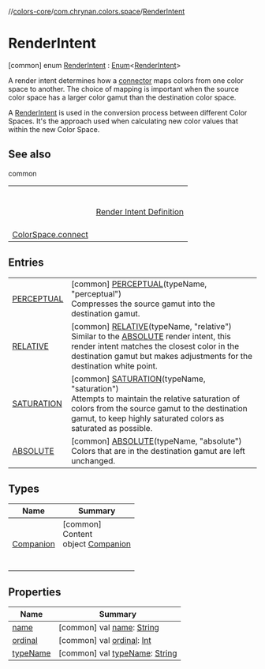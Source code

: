 //[colors-core](../../../index.md)/[com.chrynan.colors.space](../index.md)/[RenderIntent](index.md)



# RenderIntent  
 [common] enum [RenderIntent](index.md) : [Enum](https://kotlinlang.org/api/latest/jvm/stdlib/kotlin/-enum/index.html)<[RenderIntent](index.md)> 

A render intent determines how a [connector](../-connector/index.md) maps colors from one color space to another. The choice of mapping is important when the source color space has a larger color gamut than the destination color space.



A [RenderIntent](index.md) is used in the conversion process between different Color Spaces. It's the approach used when calculating new color values that within the new Color Space.

   


## See also  
  
common  
  
| | |
|---|---|
| <a name="com.chrynan.colors.space/RenderIntent///PointingToDeclaration/"></a>| <a name="com.chrynan.colors.space/RenderIntent///PointingToDeclaration/"></a><br><br>[Render Intent Definition](http://colorwiki.com/wiki/Rendering_Intent)<br><br>|
| <a name="com.chrynan.colors.space/RenderIntent///PointingToDeclaration/"></a>[ColorSpace.connect](../connect.md)| <a name="com.chrynan.colors.space/RenderIntent///PointingToDeclaration/"></a>|
  


## Entries  
  
| | |
|---|---|
| <a name="com.chrynan.colors.space/RenderIntent.PERCEPTUAL///PointingToDeclaration/"></a>[PERCEPTUAL](-p-e-r-c-e-p-t-u-a-l/index.md)| <a name="com.chrynan.colors.space/RenderIntent.PERCEPTUAL///PointingToDeclaration/"></a> [common] [PERCEPTUAL](-p-e-r-c-e-p-t-u-a-l/index.md)(typeName, "perceptual")  <br>Compresses the source gamut into the destination gamut.   <br>|
| <a name="com.chrynan.colors.space/RenderIntent.RELATIVE///PointingToDeclaration/"></a>[RELATIVE](-r-e-l-a-t-i-v-e/index.md)| <a name="com.chrynan.colors.space/RenderIntent.RELATIVE///PointingToDeclaration/"></a> [common] [RELATIVE](-r-e-l-a-t-i-v-e/index.md)(typeName, "relative")  <br>Similar to the [ABSOLUTE](-a-b-s-o-l-u-t-e/index.md) render intent, this render intent matches the closest color in the destination gamut but makes adjustments for the destination white point.   <br>|
| <a name="com.chrynan.colors.space/RenderIntent.SATURATION///PointingToDeclaration/"></a>[SATURATION](-s-a-t-u-r-a-t-i-o-n/index.md)| <a name="com.chrynan.colors.space/RenderIntent.SATURATION///PointingToDeclaration/"></a> [common] [SATURATION](-s-a-t-u-r-a-t-i-o-n/index.md)(typeName, "saturation")  <br>Attempts to maintain the relative saturation of colors from the source gamut to the destination gamut, to keep highly saturated colors as saturated as possible.   <br>|
| <a name="com.chrynan.colors.space/RenderIntent.ABSOLUTE///PointingToDeclaration/"></a>[ABSOLUTE](-a-b-s-o-l-u-t-e/index.md)| <a name="com.chrynan.colors.space/RenderIntent.ABSOLUTE///PointingToDeclaration/"></a> [common] [ABSOLUTE](-a-b-s-o-l-u-t-e/index.md)(typeName, "absolute")  <br>Colors that are in the destination gamut are left unchanged.   <br>|


## Types  
  
|  Name |  Summary | 
|---|---|
| <a name="com.chrynan.colors.space/RenderIntent.Companion///PointingToDeclaration/"></a>[Companion](-companion/index.md)| <a name="com.chrynan.colors.space/RenderIntent.Companion///PointingToDeclaration/"></a>[common]  <br>Content  <br>object [Companion](-companion/index.md)  <br><br><br>|


## Properties  
  
|  Name |  Summary | 
|---|---|
| <a name="com.chrynan.colors.space/RenderIntent/name/#/PointingToDeclaration/"></a>[name](index.md#%5Bcom.chrynan.colors.space%2FRenderIntent%2Fname%2F%23%2FPointingToDeclaration%2F%5D%2FProperties%2F988389714)| <a name="com.chrynan.colors.space/RenderIntent/name/#/PointingToDeclaration/"></a> [common] val [name](index.md#%5Bcom.chrynan.colors.space%2FRenderIntent%2Fname%2F%23%2FPointingToDeclaration%2F%5D%2FProperties%2F988389714): [String](https://kotlinlang.org/api/latest/jvm/stdlib/kotlin/-string/index.html)   <br>|
| <a name="com.chrynan.colors.space/RenderIntent/ordinal/#/PointingToDeclaration/"></a>[ordinal](index.md#%5Bcom.chrynan.colors.space%2FRenderIntent%2Fordinal%2F%23%2FPointingToDeclaration%2F%5D%2FProperties%2F988389714)| <a name="com.chrynan.colors.space/RenderIntent/ordinal/#/PointingToDeclaration/"></a> [common] val [ordinal](index.md#%5Bcom.chrynan.colors.space%2FRenderIntent%2Fordinal%2F%23%2FPointingToDeclaration%2F%5D%2FProperties%2F988389714): [Int](https://kotlinlang.org/api/latest/jvm/stdlib/kotlin/-int/index.html)   <br>|
| <a name="com.chrynan.colors.space/RenderIntent/typeName/#/PointingToDeclaration/"></a>[typeName](type-name.md)| <a name="com.chrynan.colors.space/RenderIntent/typeName/#/PointingToDeclaration/"></a> [common] val [typeName](type-name.md): [String](https://kotlinlang.org/api/latest/jvm/stdlib/kotlin/-string/index.html)   <br>|

